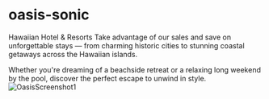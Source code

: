 # oasis-sonic
Hawaiian Hotel &amp; Resorts
Take advantage of our sales and save on unforgettable stays — from charming historic cities to stunning coastal getaways across the Hawaiian islands.

Whether you're dreaming of a beachside retreat or a relaxing long weekend by the pool, discover the perfect escape to unwind in style.
![OasisScreenshot1](https://github.com/user-attachments/assets/e05de0d2-acbd-48b2-8bb1-8d909883d6f5)
